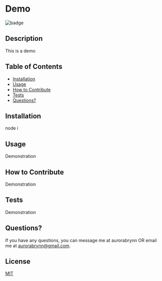 
  # Demo

  ![badge](https://img.shields.io/badge/license-MIT-green)

  ## Description
  This is a demo

  ## Table of Contents
- [Installation](#installation)
- [Usage](#usage)
- [How to Contribute](#how-to-contribute)
- [Tests](#tests)
- [Questions?](#questions?)

## Installation
  node i

## Usage
  Demonstration

## How to Contribute 
  Demonstration

## Tests
  Demonstration

## Questions?
If you have any questions, you can message me at aurorabrynn
OR email me at aurorabrynn@gmail.com.

## License
[MIT](https://choosealicense.com/licenses/mit/)
